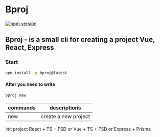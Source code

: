 # Bproj

[![npm version](https://img.shields.io/npm/v/bproj.svg)](https://www.npmjs.com/package/bproj)

## Bproj - is a small cli for creating a project Vue, React, Express

### Start

```bash
npm install -g bproj@latest
```

#### After you need to write

```bash
bproj new
```

| commands | descriptions         |
|----------|----------------------|
| new      | create a new project |

Init project React + TS + FSD or Vue + TS + FSD or Express + Prisma

